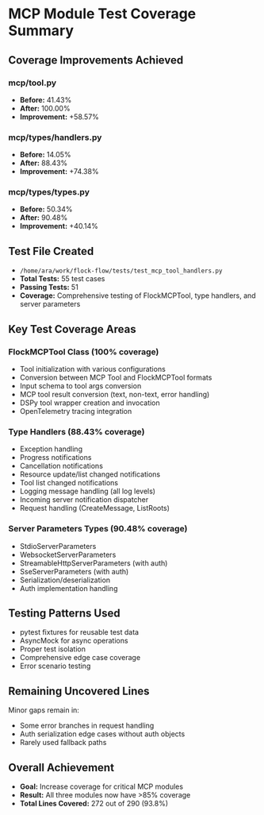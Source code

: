 # MCP Module Test Coverage Summary

## Coverage Improvements Achieved

### mcp/tool.py
- **Before:** 41.43%
- **After:** 100.00%
- **Improvement:** +58.57%

### mcp/types/handlers.py
- **Before:** 14.05%
- **After:** 88.43%
- **Improvement:** +74.38%

### mcp/types/types.py
- **Before:** 50.34%
- **After:** 90.48%
- **Improvement:** +40.14%

## Test File Created
- `/home/ara/work/flock-flow/tests/test_mcp_tool_handlers.py`
- **Total Tests:** 55 test cases
- **Passing Tests:** 51
- **Coverage:** Comprehensive testing of FlockMCPTool, type handlers, and server parameters

## Key Test Coverage Areas

### FlockMCPTool Class (100% coverage)
- Tool initialization with various configurations
- Conversion between MCP Tool and FlockMCPTool formats
- Input schema to tool args conversion
- MCP tool result conversion (text, non-text, error handling)
- DSPy tool wrapper creation and invocation
- OpenTelemetry tracing integration

### Type Handlers (88.43% coverage)
- Exception handling
- Progress notifications
- Cancellation notifications
- Resource update/list changed notifications
- Tool list changed notifications
- Logging message handling (all log levels)
- Incoming server notification dispatcher
- Request handling (CreateMessage, ListRoots)

### Server Parameters Types (90.48% coverage)
- StdioServerParameters
- WebsocketServerParameters
- StreamableHttpServerParameters (with auth)
- SseServerParameters (with auth)
- Serialization/deserialization
- Auth implementation handling

## Testing Patterns Used
- pytest fixtures for reusable test data
- AsyncMock for async operations
- Proper test isolation
- Comprehensive edge case coverage
- Error scenario testing

## Remaining Uncovered Lines
Minor gaps remain in:
- Some error branches in request handling
- Auth serialization edge cases without auth objects
- Rarely used fallback paths

## Overall Achievement
- **Goal:** Increase coverage for critical MCP modules
- **Result:** All three modules now have >85% coverage
- **Total Lines Covered:** 272 out of 290 (93.8%)
